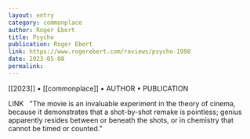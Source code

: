 ```yaml
---
layout: entry
category: commonplace
author: Roger Ebert
title: Psycho
publication: Roger Ebert
link: https://www.rogerebert.com/reviews/psycho-1998
date: 2023-05-08
permalink:
---
```


[[2023]] • [[commonplace]] • AUTHOR • PUBLICATION

LINK
 
"The movie is an invaluable experiment in the theory of cinema, because it demonstrates that a shot-by-shot remake is pointless; genius apparently resides between or beneath the shots, or in chemistry that cannot be timed or counted."
